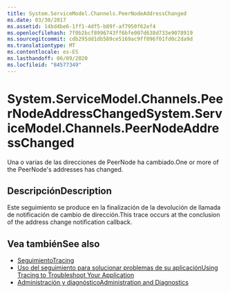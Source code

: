 ```yaml
---
title: System.ServiceModel.Channels.PeerNodeAddressChanged
ms.date: 03/30/2017
ms.assetid: 14bd4be6-1ff1-4df5-b89f-af7950f62ef4
ms.openlocfilehash: 7f0b2bcf8996743ff6bfe007d638d733e9078919
ms.sourcegitcommit: cdb295dd1db589ce5169ac9ff096f01fd0c2da9d
ms.translationtype: MT
ms.contentlocale: es-ES
ms.lasthandoff: 06/09/2020
ms.locfileid: "84577349"
---
```

# <a name="systemservicemodelchannelspeernodeaddresschanged"></a><span data-ttu-id="17cfd-102">System.ServiceModel.Channels.PeerNodeAddressChanged</span><span class="sxs-lookup"><span data-stu-id="17cfd-102">System.ServiceModel.Channels.PeerNodeAddressChanged</span></span>
<span data-ttu-id="17cfd-103">Una o varias de las direcciones de PeerNode ha cambiado.</span><span class="sxs-lookup"><span data-stu-id="17cfd-103">One or more of the PeerNode's addresses has changed.</span></span>  
  
## <a name="description"></a><span data-ttu-id="17cfd-104">Descripción</span><span class="sxs-lookup"><span data-stu-id="17cfd-104">Description</span></span>  
 <span data-ttu-id="17cfd-105">Este seguimiento se produce en la finalización de la devolución de llamada de notificación de cambio de dirección.</span><span class="sxs-lookup"><span data-stu-id="17cfd-105">This trace occurs at the conclusion of the address change notification callback.</span></span>  
  
## <a name="see-also"></a><span data-ttu-id="17cfd-106">Vea también</span><span class="sxs-lookup"><span data-stu-id="17cfd-106">See also</span></span>

- [<span data-ttu-id="17cfd-107">Seguimiento</span><span class="sxs-lookup"><span data-stu-id="17cfd-107">Tracing</span></span>](index.md)
- [<span data-ttu-id="17cfd-108">Uso del seguimiento para solucionar problemas de su aplicación</span><span class="sxs-lookup"><span data-stu-id="17cfd-108">Using Tracing to Troubleshoot Your Application</span></span>](using-tracing-to-troubleshoot-your-application.md)
- [<span data-ttu-id="17cfd-109">Administración y diagnóstico</span><span class="sxs-lookup"><span data-stu-id="17cfd-109">Administration and Diagnostics</span></span>](../index.md)
